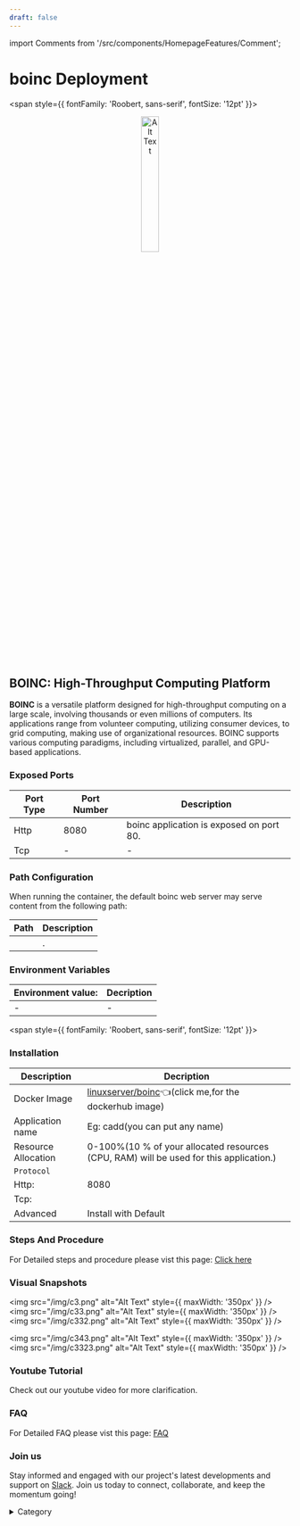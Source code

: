 ```yaml
---
draft: false
---
```

import Comments from '/src/components/HomepageFeatures/Comment';





# boinc Deployment

<span style={{ fontFamily: 'Roobert, sans-serif', fontSize: '12pt' }}>

<p align="center">
  <img src="/img/11.jpg" alt="Alt Text" width="25%"/>
</p> 


## BOINC: High-Throughput Computing Platform

**BOINC** is a versatile platform designed for high-throughput computing on a large scale, involving thousands or even millions of computers. Its applications range from volunteer computing, utilizing consumer devices, to grid computing, making use of organizational resources. BOINC supports various computing paradigms, including virtualized, parallel, and GPU-based applications.


### Exposed Ports

| Port Type | Port Number | Description                               |
| --------- | ----------- | ----------------------------------------- |
| Http      | 8080         | boinc application is exposed on port 80.  |
| Tcp       | -           | -             |

### Path Configuration

When running the container, the default boinc web server may serve content from the following path:

| Path                            | Description                                     |
| ------------------------------- | ----------------------------------------------- |
|    | . |


### Environment Variables


|   **Environment value:**          | Decription                                                                                                               | 
| --------------------- | ------                                                                                                                   | 
|-       |  -                              |

</span>


<span style={{ fontFamily: 'Roobert, sans-serif', fontSize: '12pt' }}>

### Installation

|  Description          | Decription                                                                                                               | 
| --------------------- | ------                                                                                                                   | 
| Docker Image          |   [linuxserver/boinc](https://hub.docker.com/r/linuxserver/boinc)👈(click me,for the dockerhub image)                       |
| Application name      |  Eg: cadd(you can put any name)                                                                                        | 
| Resource Allocation   |  0-100%(10 % of your allocated resources (CPU, RAM) will be used for this application.)                                  | 
| `Protocol`            |                                                                                                                          | 
|  Http:                | 8080                                                                                                                    |
|  Tcp:                 |                                                                                                                          | 
|    Advanced           |    Install with Default                                                                                                  |


### Steps And Procedure

For Detailed steps and procedure please vist this page: [Click here](https://techscaleinfinite.github.io/introduction/cloud-float/Steps%20and%20procedure)



### Visual Snapshots
<img src="/img/c3.png" alt="Alt Text" style={{ maxWidth: '350px' }} /> <img src="/img/c33.png" alt="Alt Text" style={{ maxWidth: '350px' }} /> <img src="/img/c332.png" alt="Alt Text" style={{ maxWidth: '350px' }} />

<img src="/img/c343.png" alt="Alt Text" style={{ maxWidth: '350px' }} /> <img src="/img/c3323.png" alt="Alt Text" style={{ maxWidth: '350px' }} />


### Youtube Tutorial&#x20;

Check out our youtube video for more clarification.



### FAQ

For Detailed FAQ please vist this page: [FAQ](https://techscaleinfinite.github.io/FAQ)

### Join us

Stay informed and engaged with our project's latest developments and support on [Slack](https://app.slack.com/client/T04QS32JX6E/C04QKEWE146). Join us today to connect, collaborate, and keep the momentum going!

<details>

<summary>Category</summary>

Kubernetes, cloud computing, DevOps, cloud services, hosting platform, container orchestration, cloud infrastructure, cloud deployment, cloud management, cloud technology, cloud solutions, boinc

</details>

</span>



<Comments />